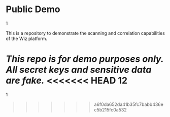# Public Demo

1

This is a repository to demonstrate the scanning and correlation capabilities of the Wiz platform. 

**_This repo is for demo purposes only. All secret keys and sensitive data are fake._**
<<<<<<< HEAD
12
=======
1
>>>>>>> a6f0da652da41b35fc7babb436ec5b215fc0a532


##
